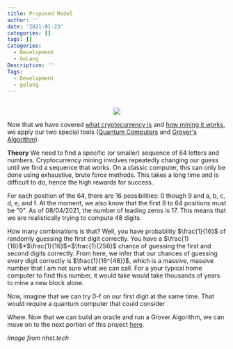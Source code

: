 ```yaml
---
title: Proposed Model
author: ''
date: '2021-01-23'
categories: []
tags: []
Categories:
  - Development
  - GoLang
Description: ''
Tags:
  - Development
  - golang
---
```


<center>
</br>
<img src="https://images-global.nhst.tech/image/QjJSOC9UZ2dQY25EY3RManFqc0grZ1Vja2FvQ1hTU3dlcVZadmlGSm9BMD0=/nhst/binary/358d239815f9af49ca6409c4962e868c">
</center>

Now that we have covered [what cryptocurrency is](https://wucrypto-project.netlify.app/) and [how mining it works](https://wucrypto-project.netlify.app/), we apply our two special tools ([Quantum Computers](https://wucrypto-project.netlify.app/) and [Grover's Algorithm](https://wucrypto-project.netlify.app/)).

**Theory**
We need to find a specific (or smaller) sequence of 64 letters and numbers. Cryptocurrency mining involves  repeatedly changing our guess until we find a sequence that works. On a classic computer, this can only be done using exhaustive, brute force methods. This takes a long time and is difficult to do, hence the high rewards for success.

For each position of the 64, there are 16 possibilities: 0 though 9 and a, b, c, d, e, and f. At the moment, we also know that the first 8 to 64 positions must be "0". As of 08/04/2021, the number of leading zeros is 17. This means that we are realistically trying to compute 48 digits. 

How many combinations is that? Well, you have probability $\frac{1}{16}$ of randomly guessing the first digit correctly. You have a  $\frac{1}{16}$*$\frac{1}{16}$=$\frac{1}{256}$ chance of guessing the first and second digits correctly. From here, we infer that our chances of guessing every digit correctly is $\frac{1}{16^{48}}$, which is a massive, massive number that I am not sure what we can call. For a your typical home computer to find this number, it would take would take thousands of years to mine a new block alone. 

Now, imagine that we can try 0-f on our first digit at the same time. That would require a quantum computer that could consider

Whew. Now that we can build an oracle and run a Grover Algorithm, we can move on to the next portion of this project [here](https://wucrypto-project.netlify.app/).

*Image from nhst.tech*